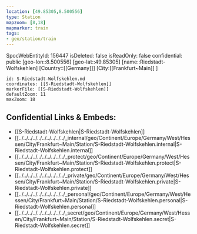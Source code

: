 ```yaml
---
location: [49.85305,8.500556]
type: Station 
mapzoom: [8,18] 
mapmarker: train 
tags:
- geo/station/train
---
```

SpocWebEntityId: 156447
isDeleted: false
isReadOnly: false
confidential: public
[geo-lon::8.500556]
[geo-lat::49.85305]
[name::Riedstadt-Wolfskehlen]
[Country::[[Germany]]]
[City:[[Frankfurt~Main]] ]


```leaflet
id: S-Riedstadt-Wolfskehlen.md
coordinates: [[S-Riedstadt-Wolfskehlen]]
markerFile: [[S-Riedstadt-Wolfskehlen]]
defaultZoom: 11 
maxZoom: 18
```


## Confidential Links & Embeds: 
- [[S-Riedstadt-Wolfskehlen|S-Riedstadt-Wolfskehlen]] 
- [[../../../../../../../../../../_internal/geo/Continent/Europe/Germany/West/Hessen/City/Frankfurt~Main/Station/S-Riedstadt-Wolfskehlen.internal|S-Riedstadt-Wolfskehlen.internal]] 
- [[../../../../../../../../../../_protect/geo/Continent/Europe/Germany/West/Hessen/City/Frankfurt~Main/Station/S-Riedstadt-Wolfskehlen.protect|S-Riedstadt-Wolfskehlen.protect]] 
- [[../../../../../../../../../../_private/geo/Continent/Europe/Germany/West/Hessen/City/Frankfurt~Main/Station/S-Riedstadt-Wolfskehlen.private|S-Riedstadt-Wolfskehlen.private]] 
- [[../../../../../../../../../../_personal/geo/Continent/Europe/Germany/West/Hessen/City/Frankfurt~Main/Station/S-Riedstadt-Wolfskehlen.personal|S-Riedstadt-Wolfskehlen.personal]] 
- [[../../../../../../../../../../_secret/geo/Continent/Europe/Germany/West/Hessen/City/Frankfurt~Main/Station/S-Riedstadt-Wolfskehlen.secret|S-Riedstadt-Wolfskehlen.secret]] 

